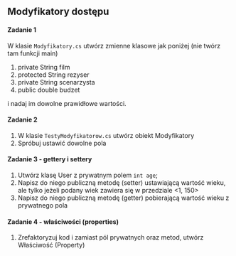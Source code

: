 ﻿## Modyfikatory dostępu

#### Zadanie 1
W klasie `Modyfikatory.cs` utwórz zmienne klasowe jak poniżej (nie twórz tam funkcji main)
1. private String film
2. protected String rezyser
3. private String scenarzysta
4. public double budzet

i nadaj im dowolne prawidłowe wartości.


#### Zadanie 2
1. W klasie `TestyModyfikatorow.cs` utwórz obiekt Modyfikatory
2. Spróbuj ustawić dowolne pola


#### Zadanie 3 - gettery i settery
1. Utwórz klasę User z prywatnym polem `int age`;
2. Napisz do niego publiczną metodę (setter) ustawiającą wartość wieku, ale tylko jeżeli podany wiek zawiera się w przedziale <1, 150>
3. Napisz do niego publiczną metodę (getter) pobierającą wartość wieku z prywatnego pola

#### Zadanie 4 - właściwości (properties)
1. Zrefaktoryzuj kod i zamiast pól prywatnych oraz metod, utwórz Właściwość (Property)